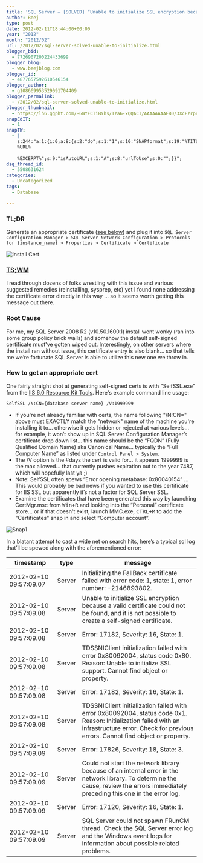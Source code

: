 ```yaml
---
title: 'SQL Server – [SOLVED] “Unable to initialize SSL encryption because a valid certificate could not be found, and it is not possible to create a self-signed certificate."'
author: Beej
type: post
date: 2012-02-11T18:44:00+00:00
year: "2012"
month: "2012/02"
url: /2012/02/sql-server-solved-unable-to-initialize.html
blogger_bid:
  - 7726907200224433699
blogger_blog:
  - www.beejblog.com
blogger_id:
  - 4877657592610546154
blogger_author:
  - g108669953529091704409
blogger_permalink:
  - /2012/02/sql-server-solved-unable-to-initialize.html
blogger_thumbnail:
  - https://lh6.ggpht.com/-GWYFCTiBYhs/Tza6-xQQACI/AAAAAAAAFB0/3XcFzrprRBg/Snap3%25255B6%25255D.png?imgmax=800
snapEdIT:
  - 1
snapTW:
  - |
    s:244:"a:1:{i:0;a:8:{s:2:"do";s:1:"1";s:10:"SNAPformat";s:19:"%TITLE% - %EXCERPT%";s:8:"attchImg";s:1:"1";s:9:"isAutoImg";s:1:"A";s:8:"imgToUse";s:0:"";s:9:"msgFormat";s:27:"%TITLE%
    %URL%
    
    %EXCERPT%";s:9:"isAutoURL";s:1:"A";s:8:"urlToUse";s:0:"";}}";
dsq_thread_id:
  - 5508631624
categories:
  - Uncategorized
tags:
  - Database

---
```

### TL;DR

Generate an appropriate certificate ([see below][1]) and plug it into `SQL Server Configuration Manager > SQL Server Network Configuration > Protocols for {instance_name} > Properties > Certificate > Certificate`

![Install Cert][2]

### [TS;WM][3]

I read through dozens of folks wrestling with this issue and various suggested remedies (reinstalling, sysprep, etc) yet I found none addressing the certificate error directly in this way … so it seems worth getting this message out there.

### Root Cause

For me, my SQL Server 2008 R2 (v10.50.1600.1) install went wonky (ran into some group policy brick walls) and somehow the default self-signed certificate must've gotten wiped out. Interestingly, on other servers where the install ran without issue, this certificate entry is also blank… so that tells me we’re fortunate SQL Server is able to utilize this new one we throw in.   
<a name="cert"><i class="fa fa-anchor"></i></a>

### How to get an appropriate cert

One fairly straight shot at generating self-signed certs is with "SelfSSL.exe" from the [IIS 6.0 Resource Kit Tools][4]. Here's example command line usage:

    SelfSSL /N:CN={database server name} /V:1999999
    

  * If you're not already familiar with certs, the name following "/N:CN=" above <span class="hl">must EXACTLY match the "network" name of the machine you're installing it to</span>... otherwise it gets hidden or rejected at various levels... for example, it won’t show up in SQL Server Configuration Manager’s certificate drop down list… this name should be the “FQDN” (Fully Qualified Domain Name) aka Canonical Name... typically the “Full Computer Name” as listed under `Control Panel > System`.
  * The /V option is the #days the cert is valid for... it appears 1999999 is the max allowed… that currently pushes expiration out to the year 7487, which will hopefully last ya ;)
  * Note: SelfSSL often spews “Error opening metabase: 0x80040154” … This would probably be bad news if you wanted to use this certificate for IIS SSL but apparently it’s not a factor for SQL Server SSL.
  * Examine the certificates that have been generated this way by launching CertMgr.msc from <kbd>Win+R</kbd> and looking into the “Personal” certificate store... or if that doesn't exist, launch MMC.exe, <kbd>CTRL+M</kbd> to add the "Certificates" snap in and select “Computer account”.

![Snap1][5]

In a blatant attempt to cast a wide net on search hits, here’s a typical sql log that’ll be spewed along with the aforementioned error:

| timestamp              | type   | message                                                                                                                                                                                           |
| ---------------------- | ------ | ------------------------------------------------------------------------------------------------------------------------------------------------------------------------------------------------- |
| 2012-02-10 09:57:09.07 | Server | Initializing the FallBack certificate failed with error code: 1, state: 1, error number: -2146893802.                                                                                             |
| 2012-02-10 09:57:09.08 | Server | Unable to initialize SSL encryption because a valid certificate could not be found, and it is not possible to create a self-signed certificate.                                                   |
| 2012-02-10 09:57:09.08 | Server | Error: 17182, Severity: 16, State: 1.                                                                                                                                                             |
| 2012-02-10 09:57:09.08 | Server | TDSSNIClient initialization failed with error 0x80092004, status code 0x80. Reason: Unable to initialize SSL support. Cannot find object or property.                                             |
| 2012-02-10 09:57:09.08 | Server | Error: 17182, Severity: 16, State: 1.                                                                                                                                                             |
| 2012-02-10 09:57:09.08 | Server | TDSSNIClient initialization failed with error 0x80092004, status code 0x1. Reason: Initialization failed with an infrastructure error. Check for previous errors. Cannot find object or property. |
| 2012-02-10 09:57:09.09 | Server | Error: 17826, Severity: 18, State: 3.                                                                                                                                                             |
| 2012-02-10 09:57:09.09 | Server | Could not start the network library because of an internal error in the network library. To determine the cause, review the errors immediately preceding this one in the error log.               |
| 2012-02-10 09:57:09.09 | Server | Error: 17120, Severity: 16, State: 1.                                                                                                                                                             |
| 2012-02-10 09:57:09.09 | Server | SQL Server could not spawn FRunCM thread. Check the SQL Server error log and the Windows event logs for information about possible related problems.                                              |

 [1]: #cert
 [2]: //lh6.ggpht.com/-GWYFCTiBYhs/Tza6-xQQACI/AAAAAAAAFB0/3XcFzrprRBg/Snap3%25255B6%25255D.png?imgmax=800 "Snap3"
 [3]: https://twitter.com/thinkglobally/status/783435120145346560
 [4]: https://www.microsoft.com/download/en/confirmation.aspx?id=17275
 [5]: //lh4.ggpht.com/-o7bEJ_P9Hlk/Tza6_lHroPI/AAAAAAAAFCM/kZbUN1QgPbQ/Snap1%25255B13%25255D.png?imgmax=800 "Snap1"